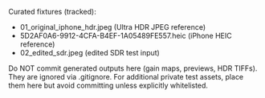 Curated fixtures (tracked):
- 01_original_iphone_hdr.jpeg (Ultra HDR JPEG reference)
- 5D2AF0A6-9912-4CFA-B4EF-1A05489FE557.heic (iPhone HEIC reference)
- 02_edited_sdr.jpeg (edited SDR test input)

Do NOT commit generated outputs here (gain maps, previews, HDR TIFFs). They are
ignored via .gitignore. For additional private test assets, place them here but
avoid committing unless explicitly whitelisted.
